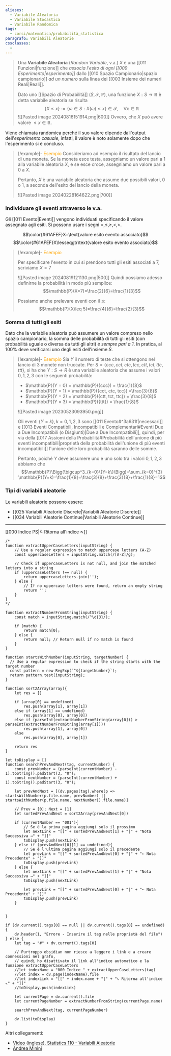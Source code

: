 ```yaml
---
aliases:
  - Variabile Aleatoria
  - Variabile Stocastica
  - Variabile Randomica
tags:
  - corsi/matematica/probabilità_statistica
paragrafo: Variabili Aleatorie
cssclasses:
  - 
---
```

>Una **Variabile Aleatoria** (*Random Variable*, v.a.) $X$ è una [[011 Funzioni|funzione]] che *associa l'esito di ogni [[009 Esperimento|esperimento]]* dallo [[010 Spazio Campionario|spazio campionario]] *ad un numero* sulla linea dei [[003 Insieme dei numeri Reali|Reali]].
>
>Dato uno [[Spazio di Probabilità]] $(S,\mathcal{F}, \mathbb{P})$, una funzione $X: S\to\mathbb{R}$ è detta variabile aleatoria se risulta
>$$\{X\leq x\}:= \{\omega\in S : X(\omega)\leq x\}\in \mathcal F, \quad \forall x\in\mathbb{R}$$
>![[Pasted image 20240816151914.png|600]]
>Ovvero, che $X$ può avere valore $\leq x\in \mathbb{R}$.

Viene chiamata randomica perché il suo valore dipende dall'output dell'*esperimento casuale*, infatti, il valore è noto solamente dopo che l'esperimento si è concluso.

> [!example]- <font color="orange">Esempio</font>
>Consideriamo ad esempio il risultato del lancio di una moneta. 
>Se la moneta esce testa, assegniamo un valore pari a 1 alla variabile aleatoria $X$, e se esce croce, assegniamo un valore pari a 0 a $X$. 
>
>Pertanto, $X$ è una variabile aleatoria che assume due possibili valori, 0 o 1, a seconda dell'esito del lancio della moneta. 
>
>![[Pasted image 20240228164622.png|700]]

### Individuare gli eventi attraverso le v.a.
Gli [[011 Evento|Eventi]] vengono individuati specificando il valore assegnato agli esiti. Si possono usare i segni $=,\leq, \geq, <, >$.

$$\color{#61AFEF}X=\text{valore esito evento associato}$$
$$\color{#61AFEF}X\lesseqgtr\text{valore esito evento associato}$$

> [!example]- <font color="orange">Esempio</font>
>
>Per specificare l'evento in cui si prendono tutti gli esiti associati a 7, scriviamo $X=7$
>
>![[Pasted image 20240819121130.png|500]]
>Quindi possiamo adesso definirne la probabilità in modo più semplice:
>$$\mathbb{P}(X=7)=\frac{2}{6}=\frac{1}{3}$$
>
>Possiamo anche prelevare eventi con il $\leq$:
>$$\mathbb{P}(X\leq 5)=\frac{4}{6}=\frac{2}{3}$$

### Somma di tutti gli esiti
Dato che la variabile aleatoria può assumere un valore compreso nello spazio campionario, la somma delle probabilità di tutti gli esiti (con probabilità uguale o diversa da tutti gli altri) *è sempre pari a 1*. In pratica, al $100\%$ deve verificarsi uno degli esiti dell'insieme $S$.

> [!example]- <font color="orange">Esempio</font>
>Sia $Y$ il numero di teste che si ottengono nel lancio di 3 monete non truccate. Per $S = \{ccc, cct, ctc, tcc, ctt, tct, ttc, ttt\}$, si ha che $Y : S \rightarrow R$ è una variabile aleatoria che assume i valori $0, 1, 2, 3$ con le seguenti probabilità:
>- $\mathbb{P}(Y = 0) = \mathbb{P}({ccc}) = \frac{1}{8}$
>- $\mathbb{P}(Y = 1) = \mathbb{P}({cct, ctc, tcc}) =\frac{3}{8}$
>- $\mathbb{P}(Y = 2) = \mathbb{P}({ctt, tct, ttc}) = \frac{3}{8}$
>- $\mathbb{P}(Y = 3) = \mathbb{P}({ttt}) = \frac{1}{8}$
>
>![[Pasted image 20230523093950.png]]
>
>Gli eventi $\{Y = k\}, {k=0,1,2,3}$ sono [[011 Evento#^3a631f|necessari]] e [[013 Eventi Compatibili, Incompatibili e Complementari#Eventi Due a Due Incompatibili (o Disgiunti)|Due a Due Incompatibili]], quindi, per via della [[017 Assiomi della Probabilità#Probabilità dell'unione di più eventi incompatibili|proprietà della probabilità dell'unione di più eventi incompatibili]] l'unione delle loro probabilità saranno delle somme.
>
>Pertanto, poiché $Y$ deve assumere uno e uno solo tra i valori $0, 1, 2, 3$ abbiamo che $$\mathbb{P}\Bigg(\bigcup^3_{k=0}\{Y=k\}\Bigg)=\sum_{k=0}^{3} \mathbb{P}(Y=k)=\frac{1}{8}+\frac{3}{8}+\frac{3}{8}+\frac{1}{8}=1$$

### Tipi di variabili aleatorie
Le variabili aleatorie possono essere:
- [[025 Variabili Aleatorie Discrete|Variabili Aleatorie Discrete]]
- [[034 Variabili Aleatorie Continue|Variabili Aleatorie Continue]]


___
[[000 Indice PS|↖ Ritorna all'indice ↖]]

```dataviewjs
/*
function extractUpperCaseLetters(inputString) {
	// Use a regular expression to match uppercase letters (A-Z)
	const uppercaseLetters = inputString.match(/[A-Z]/g);
	
	// Check if uppercaseLetters is not null, and join the matched letters into a string
	if (uppercaseLetters !== null) {
		return uppercaseLetters.join('');
	} else {
	    // If no uppercase letters were found, return an empty string
	    return '';
	}
}
*/

function extractNumberFromString(inputString) {
	const match = inputString.match(/^\d{3}/);
	
	if (match) {
		return match[0];
	} else {
		return null; // Return null if no match is found
	}
}

function startsWithNumber(inputString, targetNumber) {
  // Use a regular expression to check if the string starts with the target number
  const pattern = new RegExp(`^${targetNumber}`);
  return pattern.test(inputString);
}

function sort2Array(array){
	let res = []
	
	if (array[0] == undefined)
		res.push(array[1], array[1])
	else if (array[1] == undefined)
		res.push(array[0], array[0])
	else if (parseInt(extractNumberFromString(array[0])) > parseInt(extractNumberFromString(array[1])))
		res.push(array[1], array[0])
	else
		res.push(array[0], array[1])
	
	return res
}

let toDisplay = []
function searchPrevAndNext(tag, currentNumber) {
	const prevNumber = (parseInt(currentNumber) - 1).toString().padStart(3, "0");
	const nextNumber = (parseInt(currentNumber) + 1).toString().padStart(3, "0");
	
	let prevAndNext = [(dv.pages(tag).where(p => startsWithNumber(p.file.name, prevNumber) || startsWithNumber(p.file.name, nextNumber)).file.name)]
	
	// Prev = [0]; Next = [1]
	let sortedPrevAndNext = sort2Array(prevAndNext[0])
	
	if (currentNumber == "001"){ 
		// Se è la prima pagina aggiungi solo il prossimo
		let nextLink = "[[" + sortedPrevAndNext[1] + "|" + "Nota Successiva →" + "]]"
		toDisplay.push(nextLink)
	} else if (prevAndNext[0][1] == undefined){
		// Se è l'ultima pagina aggiungi solo il precedente
		let prevLink = "[[" + sortedPrevAndNext[0] + "|" + "← Nota Precedente" + "]]"
		toDisplay.push(prevLink)
	} else {
		let nextLink = "[[" + sortedPrevAndNext[1] + "|" + "Nota Successiva →" + "]]"
		toDisplay.push(nextLink)
		
		let prevLink = "[[" + sortedPrevAndNext[0] + "|" + "← Nota Precedente" + "]]"
		toDisplay.push(prevLink)
	}
	
	
}

if (dv.current().tags[0] == null || dv.current().tags[0] == undefined){
	dv.header(1, "Errore - Inserire il tag nelle proprietà del file")
} else {
	let tag = "#" + dv.current().tags[0]

	// Purtroppo obsidian non riesce a leggere i link e a creare connessioni nel grafo,
	// quindi ho disattivato il link all'indice automatico e la funzione extractUpperCaseLetters
	//let indexName = "000 Indice " + extractUpperCaseLetters(tag)
	//let index = dv.page(indexName).file
	//let indexLink = "[[" + index.name + "|" + "↖ Ritorna all'indice ↖" + "]]"
	//toDisplay.push(indexLink)
	
	let currentPage = dv.current().file
	let currentPageNumber = extractNumberFromString(currentPage.name)
	
	searchPrevAndNext(tag, currentPageNumber)
	
	dv.list(toDisplay)
}
```

Altri collegamenti: 
- [Video (inglese), Statistics 110 - Variabili Aleatorie](https://youtu.be/k2BB0p8byGA?list=PL2SOU6wwxB0uwwH80KTQ6ht66KWxbzTIo&t=499)
- [Andrea Minini](https://www.andreaminini.org/statistica/probabilita/variabili-aleatorie)